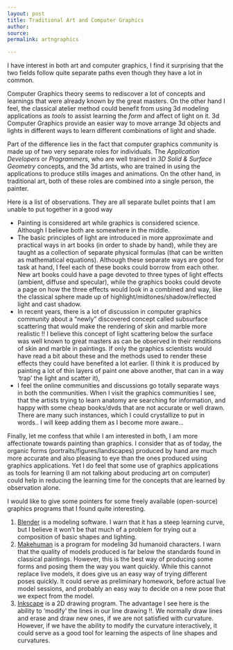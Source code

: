```yaml
---
layout: post
title: Traditional Art and Computer Graphics
author: 
source: 
permalink: artngraphics

---
```


I have interest in both art and computer graphics, I find it surprising that the two fields follow quite separate paths even though they have a lot in common.

Computer Graphics theory seems to rediscover a lot of concepts and learnings that were already known by the great masters. On the other hand I feel, the classical atelier method could benefit from using 3d modeling applications as _tools_ to assist learning the _form_ and affect of light on it. 3d Computer Graphics provide an easier way to move arrange 3d objects and lights in different ways to learn different combinations of light and shade.

Part of the difference lies in the fact that computer graphics community is made up of two very separate roles for individuals. The _Application Developers_ or _Programmers_, who are well trained in _3D Solid & Surface Geometry_ concepts, and the 3d artists, who are trained in using the applications to produce stills images and animations. On the other hand, in traditional art, both of these roles are combined into a single person, the painter.

Here is a list of observations. They are all separate bullet points that I am unable to put together in a good way

* Painting is considered art while graphics is considered science. Although I believe both are somewhere in the middle.
* The basic principles of light are introduced in more approximate and practical ways in art books (in order to shade by hand), while they are taught as a collection of separate physical formulas (that can be written as mathematical equations). Although these separate ways are good for task at hand, I feel each of these books could borrow from each other. New art books could have a page devoted to three types of light effects (ambient, diffuse and specular), while the graphics books could devote a page on how the three effects would look in a combined and way, like the classical sphere made up of highlight/midtones/shadow/reflected light and cast shadow.
* In recent years, there is a lot of discussion in computer graphics community about a “newly” discovered concept called subsurface scattering that would make the rendering of skin and marble more realistic !!
I believe this concept of light scattering below the surface was well known to great masters as can be observed in their renditions of skin and marble in paintings. If only the graphics scientists would have read a bit about these and the methods used to render these effects they could have benefited a lot earlier. (I think it is produced by painting a lot of thin layers of paint one above another, that can in a way ‘trap’ the light and scatter it),
* I feel the online communities and discussions go totally separate ways in both the communities. When I visit the graphics communities I see, that the artists trying to learn anatomy are searching for information, and happy with some cheap books/dvds that are not accurate or well drawn.
There are many such instances, which I could crystallize to put in words.. I will keep adding them as I become more aware…

Finally, let me confess that while I am interested in both, I am more affectionate towards painting than graphics. I consider that as of today, the organic forms (portraits/figures/landscapes) produced by hand are much more accurate and also pleasing to eye than the ones produced using graphics applications. 
Yet I do feel that some use of graphics applications as tools for learning (I am not talking about producing art on computer) could help in reducing the learning time for the concepts that are learned by observation alone.

I would like to give some pointers for some freely available (open-source) graphics programs that I found quite interesting.

1. [Blender](http://www.blender.org/) is a modeling software. I warn that it has a steep learning curve, but I believe it won’t be that much of a problem for trying out a composition of basic shapes and lighting.
2. [Makehuman](http://www.dedalo-3d.com/) is a program for modeling 3d humanoid characters. I warn that the quality of models produced is far below the standards found in classical paintings. However, this is the best way of producing some forms and posing them the way you want quickly. While this cannot replace live models, it does give us an easy way of trying different poses quickly. It could serve as preliminary homework, before actual live model sessions, and probably an easy way to decide on a new pose that we expect from the model.
3. [Inkscape](http://www.inkscape.org/) is a 2D drawing program. The advantage I see here is the ability to ‘modify’ the lines in our line drawing !!. We normally draw lines and erase and draw new ones, if we are not satisfied with curvature. However, if we have the ability to modify the curvature interactively, it could serve as a good tool for learning the aspects of line shapes and curvatures.